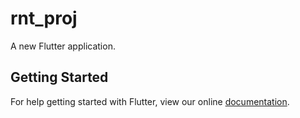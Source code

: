 # rnt_proj

A new Flutter application.

## Getting Started

For help getting started with Flutter, view our online
[documentation](https://flutter.io/).
